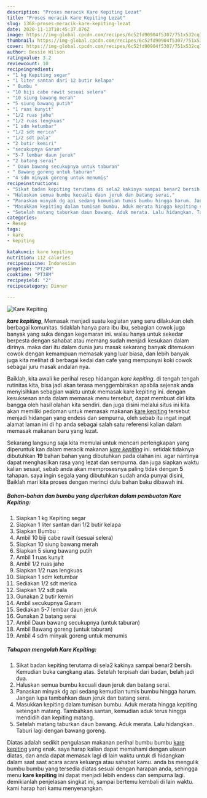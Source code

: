 ```yaml
---
description: "Proses meracik Kare Kepiting Lezat"
title: "Proses meracik Kare Kepiting Lezat"
slug: 1368-proses-meracik-kare-kepiting-lezat
date: 2020-11-13T10:45:37.076Z
image: https://img-global.cpcdn.com/recipes/6c52fd90904f5307/751x532cq70/kare-kepiting-foto-resep-utama.jpg
thumbnail: https://img-global.cpcdn.com/recipes/6c52fd90904f5307/751x532cq70/kare-kepiting-foto-resep-utama.jpg
cover: https://img-global.cpcdn.com/recipes/6c52fd90904f5307/751x532cq70/kare-kepiting-foto-resep-utama.jpg
author: Bessie Wilson
ratingvalue: 3.2
reviewcount: 10
recipeingredient:
- "1 kg Kepiting segar"
- "1 liter santan dari 12 butir kelapa"
- " Bumbu "
- "10 biji cabe rawit sesuai selera"
- "10 siung bawang merah"
- "5 siung bawang putih"
- "1 ruas kunyit"
- "1/2 ruas jahe"
- "1/2 ruas lengkuas"
- "1 sdm ketumbar"
- "1/2 sdt merica"
- "1/2 sdt pala"
- "2 butir kemiri"
- "secukupnya Garam"
- "5-7 lembar daun jeruk"
- "2 batang serai"
- " Daun bawang secukupnya untuk taburan"
- " Bawang goreng untuk taburan"
- "4 sdm minyak goreng untuk menumis"
recipeinstructions:
- "Sikat badan kepiting terutama di sela2 kakinya sampai benar2 bersih. Kemudian buka cangkang atas. Setelah terpisah dari badan, belah jadi dua."
- "Haluskan semua bumbu kecuali daun jeruk dan batang serai."
- "Panaskan minyak dg api sedang kemudian tumis bumbu hingga harum. Jangan lupa tambahkan daun jeruk dan batang serai."
- "Masukkan kepiting dalam tumisan bumbu. Aduk merata hingga kepiting setengah matang. Tambahkan santan, kemudian aduk terus hingga mendidih dan kepiting matang."
- "Setelah matang taburkan daun bawang. Aduk merata. Lalu hidangkan. Taburi lagi dengan bawang goreng."
categories:
- Resep
tags:
- kare
- kepiting

katakunci: kare kepiting 
nutrition: 112 calories
recipecuisine: Indonesian
preptime: "PT24M"
cooktime: "PT38M"
recipeyield: "2"
recipecategory: Dinner

---
```



![Kare Kepiting](https://img-global.cpcdn.com/recipes/6c52fd90904f5307/751x532cq70/kare-kepiting-foto-resep-utama.jpg)

<b><i>kare kepiting</i></b>, Memasak menjadi suatu kegiatan yang seru dilakukan oleh berbagai komunitas. tidaklah hanya para ibu ibu, sebagian cowok juga banyak yang suka dengan kegemaran ini. walau hanya untuk sekedar berpesta dengan sahabat atau memang sudah menjadi kesukaan dalam dirinya. maka dari itu dalam dunia juru masak sekarang banyak ditemukan cowok dengan kemampuan memasak yang luar biasa, dan lebih banyak juga kita melihat di berbagai kedai dan cafe yang mempunyai koki cowok sebagai juru masak andalan nya.



Baiklah, kita awali ke perihal resep hidangan <i>kare kepiting</i>. di tengah tengah rutinitas kita, bisa jadi akan terasa menggembirakan apabila sejenak anda menyisihkan sebagian waktu untuk memasak kare kepiting ini. dengan kesuksesan anda dalam memasak menu tersebut, dapat membuat diri kita bangga oleh hasil olahan kita sendiri. dan juga disini melalui situs ini kita akan memiliki pedoman untuk memasak makanan <u>kare kepiting</u> tersebut menjadi hidangan yang endess dan sempurna, oleh sebab itu ingat ingat alamat laman ini di hp anda sebagai salah satu referensi kalian dalam memasak makanan baru yang lezat.


Sekarang langsung saja kita memulai untuk mencari perlengkapan yang diperuntuk kan dalam meracik makanan <u><i>kare kepiting</i></u> ini. setidak tidaknya dibutuhkan <b>19</b> bahan bahan yang dibutuhkan pada olahan ini. agar nantinya dapat menghasilkan rasa yang lezat dan sempurna. dan juga siapkan waktu kalian sesaat, sebab anda akan memprosesnya paling tidak dengan <b>5</b> tahapan. saya ingin segala yang dibutuhkan sudah anda punyai disini, Baiklah mari kita proses dengan merinci dulu bahan baku dibawah ini.

<!--inarticleads1-->

##### Bahan-bahan dan bumbu yang diperlukan dalam pembuatan Kare Kepiting:

1. Siapkan 1 kg Kepiting segar
1. Siapkan 1 liter santan dari 1/2 butir kelapa
1. Siapkan  Bumbu :
1. Ambil 10 biji cabe rawit (sesuai selera)
1. Siapkan 10 siung bawang merah
1. Siapkan 5 siung bawang putih
1. Ambil 1 ruas kunyit
1. Ambil 1/2 ruas jahe
1. Siapkan 1/2 ruas lengkuas
1. Siapkan 1 sdm ketumbar
1. Sediakan 1/2 sdt merica
1. Siapkan 1/2 sdt pala
1. Gunakan 2 butir kemiri
1. Ambil secukupnya Garam
1. Sediakan 5-7 lembar daun jeruk
1. Gunakan 2 batang serai
1. Ambil  Daun bawang secukupnya (untuk taburan)
1. Ambil  Bawang goreng (untuk taburan)
1. Ambil 4 sdm minyak goreng untuk menumis




<!--inarticleads2-->

##### Tahapan mengolah Kare Kepiting:

1. Sikat badan kepiting terutama di sela2 kakinya sampai benar2 bersih. Kemudian buka cangkang atas. Setelah terpisah dari badan, belah jadi dua.
1. Haluskan semua bumbu kecuali daun jeruk dan batang serai.
1. Panaskan minyak dg api sedang kemudian tumis bumbu hingga harum. Jangan lupa tambahkan daun jeruk dan batang serai.
1. Masukkan kepiting dalam tumisan bumbu. Aduk merata hingga kepiting setengah matang. Tambahkan santan, kemudian aduk terus hingga mendidih dan kepiting matang.
1. Setelah matang taburkan daun bawang. Aduk merata. Lalu hidangkan. Taburi lagi dengan bawang goreng.




Diatas adalah sedikit pengulasan makanan perihal bumbu bumbu <u>kare kepiting</u> yang enak. saya harap kalian dapat memahami dengan ulasan diatas, dan anda dapat memasak lagi di lain waktu untuk di hidangkan dalam saat saat acara acara keluarga atau sahabat kamu. anda bs mengulik bumbu bumbu yang tersedia diatas sesuai dengan harapan anda, sehingga menu <b>kare kepiting</b> ini dapat menjadi lebih endess dan sempurna lagi. demikianlah penjelasan singkat ini, sampai bertemu kembali di lain waktu. kami harap hari kamu menyenangkan.

